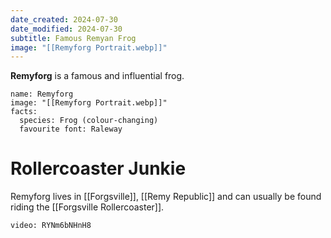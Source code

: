 ```yaml
---
date_created: 2024-07-30
date_modified: 2024-07-30
subtitle: Famous Remyan Frog
image: "[[Remyforg Portrait.webp]]"
---
```

**Remyforg** is a famous and influential frog.

```infobox-character
name: Remyforg
image: "[[Remyforg Portrait.webp]]"
facts:
  species: Frog (colour-changing)
  favourite font: Raleway
```

# Rollercoaster Junkie

Remyforg lives in [[Forgsville]], [[Remy Republic]] and can usually be found riding the [[Forgsville Rollercoaster]].

```youtube
video: RYNm6bNHnH8
```